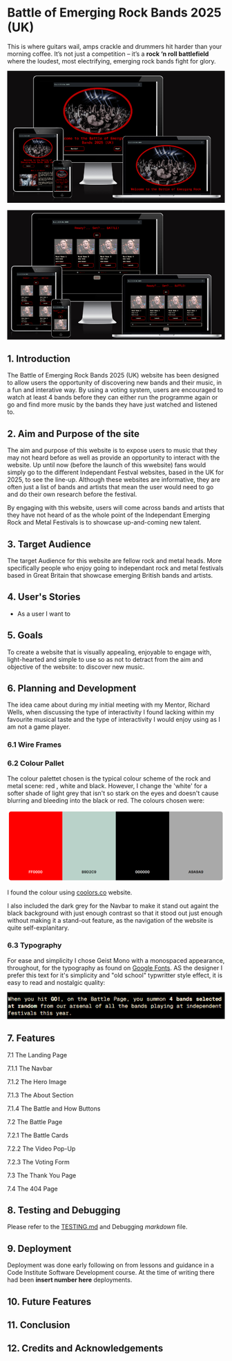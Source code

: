 # Battle of Emerging Rock Bands 2025 (UK)

This is where guitars wail, amps crackle and drummers hit harder than your morning coffee. It’s not just a competition – it’s a **rock ‘n roll battlefield** where the loudest, most electrifying, emerging rock bands fight for glory.

![responsive views of home page on all devices](assets/imgs/documentation/responsive-views.png)

![responsive views of battle page on all devices](assets/imgs/documentation/responsive-views-battle-page.png)

## 1. Introduction

The Battle of Emerging Rock Bands 2025 (UK) website has been designed to allow users the opportunity of discovering new bands and their music, in a fun and interative way. By using a voting system, users are encouraged to watch at least 4 bands before they can either run the programme again or go and find more music by the bands they have just watched and listened to.

## 2. Aim and Purpose of the site

The aim and purpose of this website is to expose users to music that they may not heard before as well as provide an opportunity to interact with the website. Up until now (before the launch of this wwebsite) fans would simply go to the different Independant Festval websites, based in the UK for 2025, to see the line-up. Although these websites are informative, they are often just a list of bands and artists that mean the user would need to go and do their own research before the festival. 

By engaging with this website, users will come across bands and artists that they have not heard of as the whole point of the Independant Emerging Rock and Metal Festivals is to showcase up-and-coming new talent.

## 3. Target Audience

The target Audience for this website are fellow rock and metal heads. More specifically people who enjoy going to independant rock and metal festivals based in Great Britain that showcase emerging British bands and artists.

## 4. User's Stories

- As a user I want to 

## 5. Goals

To create a website that is visually appealing, enjoyable to engage with, light-hearted and simple to use so as not to detract from the aim and objective of the website: to discover new music.

## 6. Planning and Development

The idea came about during my initial meeting with my Mentor, Richard Wells, when discussing the type of interactivity I found lacking within my favourite musical taste and the type of interactivity I would enjoy using as I am not a game player.

### 6.1 Wire Frames

### 6.2 Colour Pallet

The colour palettet chosen is the typical colour scheme of the rock and metal scene: red , white and black. However, I change the 'white' for a softer shade of light grey that isn't so stark on the eyes and doesn't cause blurring and bleeding into the black or red. The colours chosen were:

![colour-palett](assets/imgs/documentation/colour-palett.png)

I found the colour using [coolors.co](https://coolors.co/) website.

I also included the dark grey for the Navbar to make it stand out againt the black background with just enough contrast so that it stood out just enough without making it a stand-out feature, as the navigation of the website is quite self-explanitary.

### 6.3 Typography

For ease and simplicity I chose Geist Mono with a monospaced appearance, throughout, for the typography as found on [Google Fonts](https://fonts.google.com/). AS the designer I prefer this text for it's simplicity and "old school" typwritter style effect, it is easy to read and nostalgic quality:

![Geist Mono Typography](<assets/imgs/documentation/Geist Mono.png>)

## 7. Features

7.1 The Landing Page

7.1.1 The Navbar

7.1.2 The Hero Image

7.1.3 The About Section

7.1.4 The Battle and How Buttons

7.2 The Battle Page 

7.2.1 The Battle Cards

7.2.2 The Video Pop-Up

7.2.3 The Voting Form

7.3 The Thank You Page

7.4 The 404 Page

## 8. Testing and Debugging

Please refer to the [TESTING.md](TESTING.md) and Debugging *markdown* file.

## 9. Deployment
 
 Deployment was done early following on from lessons and guidance in a Code Institute Software Development course. At the time of writing there had been **insert number here** deployments.

## 10. Future Features

## 11. Conclusion

## 12. Credits and Acknowledgements


          
